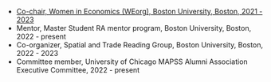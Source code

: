 

<ul style="2px 0px -15px; margin-left: -20px;">
  <li><a href="https://www.bostonugwe.com/"><autocolor>Co-chair, Women in Economics (WEorg), Boston University, Boston, 2021 - 2023</autocolor></a></li>
  <li><autocolor>Mentor, Master Student RA mentor program, Boston University, Boston, 2022 - present</autocolor></li>
  <li><autocolor>Co-organizer, Spatial and Trade Reading Group, Boston University, Boston, 2022 - 2023</autocolor></li>
  <li><autocolor>Committee member, University of Chicago MAPSS Alumni Association Executive
Committee, 2022 - present</autocolor></li>
</ul>